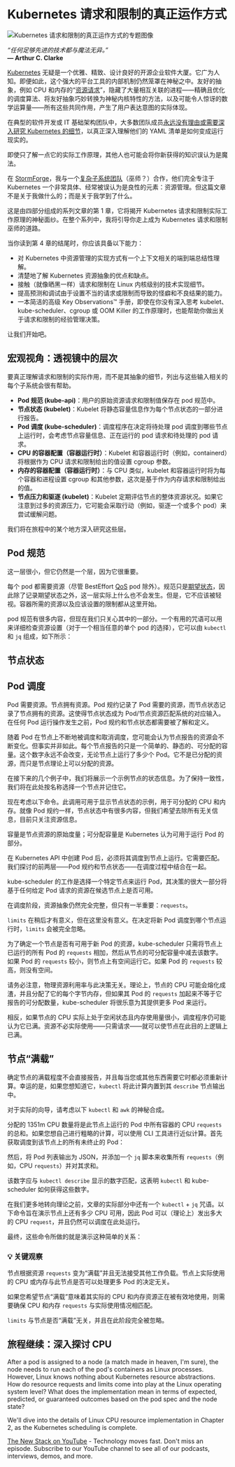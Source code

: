 # Kubernetes 请求和限制的真正运作方式

![Kubernetes 请求和限制的真正运作方式的专题图像](https://cdn.thenewstack.io/media/2024/11/db6c17c5-wizard2-1024x576.png)

*“任何足够先进的技术都与魔法无异。”*  
**— Arthur C. Clarke**

[Kubernetes](https://thenewstack.io/kubernetes/) 无疑是一个优雅、精致、设计良好的开源企业软件大厦。它广为人知。即便如此，这个强大的平台工具的内部机制仍然笼罩在神秘之中。友好的抽象，例如 CPU 和内存的“[资源请求](https://thenewstack.io/understanding-kubernetes-resource-types/)”，隐藏了大量相互关联的进程——精确且优化的调度算法、将友好抽象巧妙转换为神秘内核特性的方法，以及可能令人惊讶的数学运算量——所有这些共同作用，产生了用户表达意图的实际体现。

在典型的软件开发或 IT 基础架构团队中，大多数团队成员[永远没有理由或需要深入研究 Kubernetes 的细节](https://thenewstack.io/stop-setting-cpu-and-memory-requests-in-kubernetes/)，以真正深入理解他们的 YAML 清单是如何变成运行现实的。

即使只了解一点它的实际工作原理，其他人也可能会将你新获得的知识误认为是魔法。

在 [StormForge](https://stormforge.io/)，我与一个[复杂子系统团队](https://www.atlassian.com/devops/frameworks/team-topologies#:~:text=3.%20Complicated%2Dsubsystem%20team)（巫师？）合作，他们完全专注于 Kubernetes 一个非常具体、经常被误认为是良性的元素：资源管理。但这篇文章不是关于我做什么的；而是关于我学到了什么。

这是由四部分组成的系列文章的第 1 章，它将揭开 Kubernetes 请求和限制实际工作原理的神秘面纱。在整个系列中，我将引导你走上成为 Kubernetes 请求和限制巫师的道路。

当你读到第 4 章的结尾时，你应该具备以下能力：

- 对 Kubernetes 中资源管理的实现方式有一个上下文相关的端到端总结性理解。
- 清楚地了解 Kubernetes 资源抽象的优点和缺点。
- 接触（就像晒黑一样）请求和限制在 Linux 内核级别的技术实现细节。
- 提高预测和调试由于设置不当的请求或限制而导致的怪癖和不良结果的能力。
- 一本简洁的高级 Key Observations™ 手册，即使在你没有深入思考 kubelet、kube-scheduler、cgroup 或 OOM Killer 的工作原理时，也能帮助你做出关于请求和限制的经验管理决策。

让我们开始吧。

## 宏观视角：透视镜中的层次

要真正理解请求和限制的实际作用，而不是其抽象的细节，列出与这些输入相关的每个子系统会很有帮助。

* **Pod 规范 (kube-api)**：用户的原始资源请求和限制值保存在 pod 规范中。
* **节点状态 (kubelet)**：Kubelet 将静态容量信息作为每个节点状态的一部分进行报告。
* **Pod 调度 (kube-scheduler)**：调度程序在决定将待处理 pod 调度到哪些节点上运行时，会考虑节点容量信息、正在运行的 pod 请求和待处理的 pod 请求。
* **CPU 的容器配置（容器运行时）**：Kubelet 和容器运行时（例如，containerd）将根据作为 CPU 请求和限制给出的值设置 cgroup 参数。
* **内存的容器配置（容器运行时）**：与 CPU 类似，kubelet 和容器运行时将为每个容器和进程设置 cgroup 和其他参数，这次是基于作为内存请求和限制给出的值。
* **节点压力和驱逐 (kubelet)**：Kubelet 定期评估节点的整体资源状况。如果它注意到过多的资源压力，它可能会采取行动（例如，驱逐一个或多个 pod）来尝试缓解问题。

我们将在旅程中的某个地方深入研究这些层。

## Pod 规范

这一层很小，但它仍然是一个层，因为它很重要。

每个 pod 都需要资源（尽管 BestEffort [QoS](https://kubernetes.io/docs/concepts/workloads/pods/pod-qos/) pod 除外）。规范只是[期望状态](https://github.com/open-gitops/documents/blob/v1.0.0/GLOSSARY.md#desired-state)，因此除了记录期望状态之外，这一层实际上什么也不会发生。但是，它不应该被轻视。容器所需的资源以及应该设置的限制都从这里开始。

pod 规范有很多内容，但现在我们只关心其中的一部分。一个有用的咒语可以用来详细检查资源设置（对于一个相当任意的单个 pod 的选择），它可以由 `kubectl` 和 `jq` 组成，如下所示：

## 节点状态
## Pod 调度

Pod 需要资源。节点拥有资源。Pod 规约记录了 Pod 需要的资源，而节点状态记录了节点拥有的资源。这使得节点状态成为 Pod/节点资源匹配系统的对应输入。在任何 Pod 运行操作发生之前，Pod 规约和节点状态都需要被了解和定义。

随着 Pod 在节点上不断地被调度和取消调度，您可能会认为节点报告的资源会不断变化。但事实并非如此。每个节点报告的只是一个简单的、静态的、可分配的容量。这个数字永远不会改变，无论节点上运行了多少个 Pod。它不是已分配的资源，而只是节点理论上可以分配的资源。

在接下来的几个例子中，我们将展示一个示例节点的状态信息。为了保持一致性，我们将在此处按名称选择一个节点并记住它。

现在考虑以下命令。此调用可用于显示节点状态的示例，用于可分配的 CPU 和内存。就像 Pod 规约一样，节点状态中有很多内容，但我们希望去除所有无关信息，目前只关注资源信息。

容量是节点资源的原始度量；可分配容量是 Kubernetes 认为可用于运行 Pod 的部分。


在 Kubernetes API 中创建 Pod 后，必须将其调度到节点上运行。它需要匹配。我们探讨的前两层——Pod 规约和节点状态——在调度过程中结合在一起。

kube-scheduler 的工作是选择一个特定节点来运行 Pod，其决策的很大一部分将基于任何给定 Pod 请求的资源在候选节点上是否可用。

在调度阶段，资源抽象仍然完全完整，但只有一半重要：`requests`。

`limits` 在稍后才有意义，但在这里没有意义。在决定将新 Pod 调度到哪个节点运行时，`limits` 会被完全忽略。

为了确定一个节点是否有可用于新 Pod 的资源，kube-scheduler 只需将节点上已运行的所有 Pod 的 `requests` 相加，然后从节点的可分配容量中减去该数字。如果 Pod 的 `requests` 较小，则节点上有空间运行它。如果 Pod 的 `requests` 较高，则没有空间。

请务必注意，物理资源利用率与此决策无关。理论上，节点的 CPU 可能会熔化成渣，并且分配了它的每个字节内存，但如果其 Pod 的 `requests` 加起来不等于它报告的可分配数量，kube-scheduler 将很乐意为其提供更多 Pod 来运行。

相反，如果节点的 CPU 实际上处于空闲状态且内存使用量很小，调度程序仍可能认为它已满。资源不必实际使用——只需请求——就可以使节点在此目的上逻辑上已满。

## 节点“满载”

确定节点的满载程度不会直接报告，并且每当您或其他东西需要它时都必须重新计算。幸运的是，如果您想知道它，`kubectl` 将此计算内置到其 `describe` 节点输出中。


对于实际的向导，请考虑以下 `kubectl` 和 `awk` 的神秘合成。

分配的 1351m CPU 数量将是此节点上运行的 Pod 中所有容器的 CPU `requests` 的总和。如果您想自己进行粗略的计算，可以使用 CLI 工具进行近似计算。首先获取调度到该节点上的所有未终止的 Pod：

然后，将 Pod 列表输出为 JSON，并添加一个 `jq` 脚本来收集所有 `requests`（例如，CPU `requests`）并对其求和。

该数字应与 `kubectl describe` 显示的数字匹配，这表明 `kubectl` 和 kube-scheduler 如何获得这些数字。

在我们更多地转向理论之前，文章的实际部分中还有一个 `kubectl` + `jq` 咒语。以下命令旨在演示节点上还有多少 CPU 可用，因此 Pod 可以（理论上）发出多大的 CPU `request`，并且仍然可以调度在此处运行。

最终，这些命令所做的就是演示这种简单的关系：

### 💡 关键观察

节点根据资源 `requests` 变为“满载”并且无法接受其他工作负载。节点上实际使用的 CPU 或内存与此节点是否可以处理更多 Pod 的决定无关。

如果您希望节点“满载”意味着其实际的 CPU 和内存资源正在被有效地使用，则需要确保 CPU 和内存 `requests` 与实际使用情况相匹配。

`limits` 与节点是否“满载”无关，并且在此阶段完全被忽略。

## 旅程继续：深入探讨 CPU
After a pod is assigned to a node (a match made in heaven, I'm sure), the node needs to run each of the pod's containers as Linux processes. However, Linux knows nothing about Kubernetes resource abstractions. How do resource requests and limits come into play at the Linux operating system level? What does the implementation mean in terms of expected, predicted, or guaranteed outcomes based on the pod spec and the node state?

We'll dive into the details of Linux CPU resource implementation in Chapter 2, as the Kubernetes scheduling is complete.

[The New Stack on YouTube](https://youtube.com/thenewstack?sub_confirmation=1) - Technology moves fast. Don't miss an episode. Subscribe to our YouTube channel to see all of our podcasts, interviews, demos, and more.
